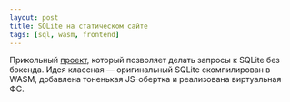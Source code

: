 ```yaml
---
layout: post
title: SQLite на статическом сайте
tags: [sql, wasm, frontend]
---
```

Прикольный [проект](https://phiresky.github.io/blog/2021/hosting-sqlite-databases-on-github-pages/), который позволяет делать запросы к SQLite без бэкенда. Идея классная — оригинальный SQLite скомпилирован в WASM, добавлена тоненькая JS-обертка и реализована виртуальная ФС.

